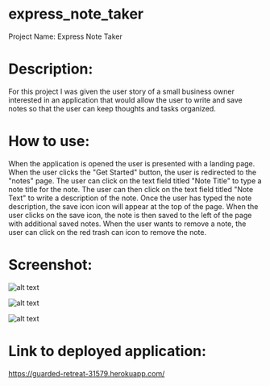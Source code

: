 # express_note_taker

Project Name: Express Note Taker

# Description:

For this project I was given the user story of a small business owner interested in an application that would allow the user to write and save notes so that the user can keep thoughts and tasks organized. 

# How to use:

When the application is opened the user is presented with a landing page. When the user clicks the "Get Started" button, the user is redirected to the "notes" page. The user can click on the text field titled "Note Title" to type a note title for the note. The user can then click on the text field titled "Note Text" to write a description of the note. Once the user has typed the note description, the save icon icon will appear at the top of the page. When the user clicks on the save icon, the note is then saved to the left of the page with additional saved notes. When the user wants to remove a note, the user can click on the red trash can icon to remove the note. 

# Screenshot:

![alt text](express_note_taker/public/assets/images/getstarted.png "Get Started Page")

![alt text](express_note_taker/public/assets/images/takenote.png "Take Note Page")

![alt text](express_note_taker/public/assets/images/savenote.png "Save Note Page")

# Link to deployed application:

https://guarded-retreat-31579.herokuapp.com/



